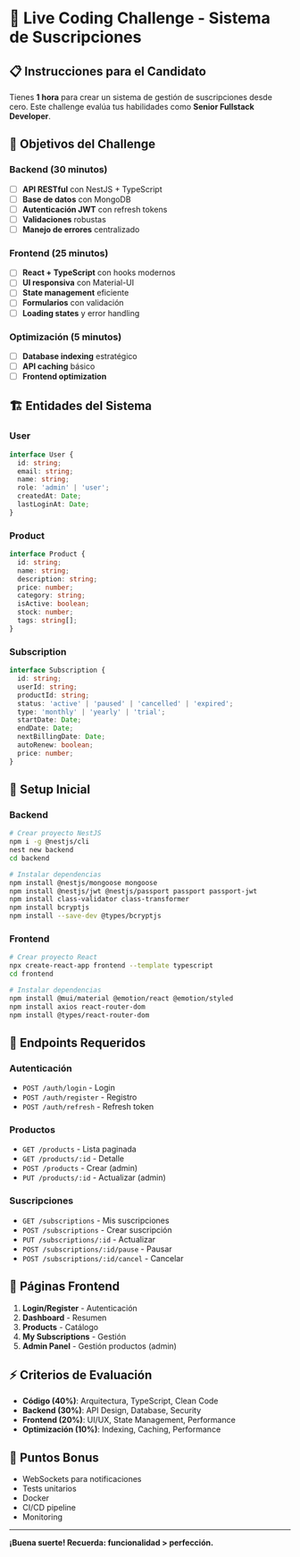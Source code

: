 # 🚀 Live Coding Challenge - Sistema de Suscripciones

## 📋 **Instrucciones para el Candidato**

Tienes **1 hora** para crear un sistema de gestión de suscripciones desde cero. Este challenge evalúa tus habilidades como **Senior Fullstack Developer**.

## 🎯 **Objetivos del Challenge**

### **Backend (30 minutos)**
- [ ] **API RESTful** con NestJS + TypeScript
- [ ] **Base de datos** con MongoDB
- [ ] **Autenticación JWT** con refresh tokens
- [ ] **Validaciones** robustas
- [ ] **Manejo de errores** centralizado

### **Frontend (25 minutos)**
- [ ] **React + TypeScript** con hooks modernos
- [ ] **UI responsiva** con Material-UI
- [ ] **State management** eficiente
- [ ] **Formularios** con validación
- [ ] **Loading states** y error handling

### **Optimización (5 minutos)**
- [ ] **Database indexing** estratégico
- [ ] **API caching** básico
- [ ] **Frontend optimization**

## 🏗️ **Entidades del Sistema**

### **User**
```typescript
interface User {
  id: string;
  email: string;
  name: string;
  role: 'admin' | 'user';
  createdAt: Date;
  lastLoginAt: Date;
}
```

### **Product**
```typescript
interface Product {
  id: string;
  name: string;
  description: string;
  price: number;
  category: string;
  isActive: boolean;
  stock: number;
  tags: string[];
}
```

### **Subscription**
```typescript
interface Subscription {
  id: string;
  userId: string;
  productId: string;
  status: 'active' | 'paused' | 'cancelled' | 'expired';
  type: 'monthly' | 'yearly' | 'trial';
  startDate: Date;
  endDate: Date;
  nextBillingDate: Date;
  autoRenew: boolean;
  price: number;
}
```

## 🚀 **Setup Inicial**

### **Backend**
```bash
# Crear proyecto NestJS
npm i -g @nestjs/cli
nest new backend
cd backend

# Instalar dependencias
npm install @nestjs/mongoose mongoose
npm install @nestjs/jwt @nestjs/passport passport passport-jwt
npm install class-validator class-transformer
npm install bcryptjs
npm install --save-dev @types/bcryptjs
```

### **Frontend**
```bash
# Crear proyecto React
npx create-react-app frontend --template typescript
cd frontend

# Instalar dependencias
npm install @mui/material @emotion/react @emotion/styled
npm install axios react-router-dom
npm install @types/react-router-dom
```

## 📝 **Endpoints Requeridos**

### **Autenticación**
- `POST /auth/login` - Login
- `POST /auth/register` - Registro
- `POST /auth/refresh` - Refresh token

### **Productos**
- `GET /products` - Lista paginada
- `GET /products/:id` - Detalle
- `POST /products` - Crear (admin)
- `PUT /products/:id` - Actualizar (admin)

### **Suscripciones**
- `GET /subscriptions` - Mis suscripciones
- `POST /subscriptions` - Crear suscripción
- `PUT /subscriptions/:id` - Actualizar
- `POST /subscriptions/:id/pause` - Pausar
- `POST /subscriptions/:id/cancel` - Cancelar

## 🎨 **Páginas Frontend**

1. **Login/Register** - Autenticación
2. **Dashboard** - Resumen
3. **Products** - Catálogo
4. **My Subscriptions** - Gestión
5. **Admin Panel** - Gestión productos (admin)

## ⚡ **Criterios de Evaluación**

- **Código (40%)**: Arquitectura, TypeScript, Clean Code
- **Backend (30%)**: API Design, Database, Security
- **Frontend (20%)**: UI/UX, State Management, Performance
- **Optimización (10%)**: Indexing, Caching, Performance

## 🎯 **Puntos Bonus**

- WebSockets para notificaciones
- Tests unitarios
- Docker
- CI/CD pipeline
- Monitoring

---

**¡Buena suerte! Recuerda: funcionalidad > perfección.**
